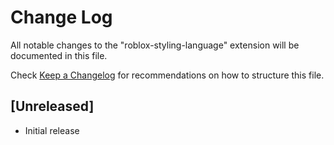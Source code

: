 # Change Log

All notable changes to the "roblox-styling-language" extension will be documented in this file.

Check [Keep a Changelog](http://keepachangelog.com/) for recommendations on how to structure this file.

## [Unreleased]

- Initial release